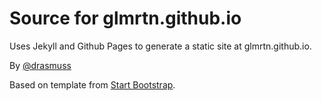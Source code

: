 Source for glmrtn.github.io
===========================

Uses Jekyll and Github Pages to generate a static site at glmrtn.github.io.

By [@drasmuss](https://github.com/drasmuss)

Based on template from [Start Bootstrap](http://startbootstrap.com).
